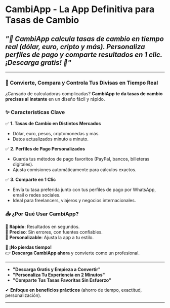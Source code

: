 # **CambiApp - La App Definitiva para Tasas de Cambio**  

 
## *"🚀 CambiApp calcula tasas de cambio en tiempo real (dólar, euro, cripto y más). Personaliza perfiles de pago y comparte resultados en 1 clic. ¡Descarga gratis! 🚀"*  

---


### **💱 Convierte, Compara y Controla Tus Divisas en Tiempo Real**  
¿Cansado de calculadoras complicadas? **CambiApp te da tasas de cambio precisas al instante** en un diseño fácil y rápido.  

### **✨ Características Clave**  
✅ **1. Tasas de Cambio en Distintos Mercados**  
- Dólar, euro, pesos, criptomonedas y más.  
- Datos actualizados minuto a minuto.  

✅ **2. Perfiles de Pago Personalizados**  
- Guarda tus métodos de pago favoritos (PayPal, bancos, billeteras digitales).  
- Ajusta comisiones automáticamente para cálculos exactos.  

✅ **3. Comparte en 1 Clic**  
- Envía tu tasa preferida junto con tus perfiles de pago por WhatsApp, email o redes sociales.  
- Ideal para freelancers, viajeros y negocios internacionales.  

### **📥 ¿Por Qué Usar CambiApp?**  
🔹 **Rápido**: Resultados en segundos.  
🔹 **Preciso**: Sin errores, con fuentes confiables.  
🔹 **Personalizable**: Ajusta la app a tu estilo.  

**🎯 ¡No pierdas tiempo!**  
👉 **Descarga CambiApp ahora** y convierte como un profesional.  

---

- **"Descarga Gratis y Empieza a Convertir"**  
- **"Personaliza Tu Experiencia en 2 Minutos"**  
- **"Comparte Tus Tasas Favoritas Sin Esfuerzo"**  
  
✔ **Enfoque en beneficios prácticos** (ahorro de tiempo, exactitud, personalización). 

---
